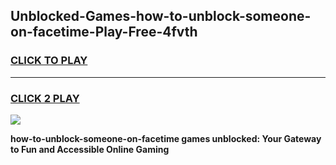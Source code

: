 
## Unblocked-Games-how-to-unblock-someone-on-facetime-Play-Free-4fvth
<h3>
<a href="https://premium76.site?title=how-to-unblock-someone-on-facetime&ref=20M">CLICK TO PLAY</a></h3>
<hr>

<h3>
<a href="https://premium76.site?title=how-to-unblock-someone-on-facetime&ref=20M">CLICK 2 PLAY</a>
  
</h3>

<a href="https://premium76.site?title=how-to-unblock-someone-on-facetime&ref=19M"><img src="https://clearcache.store/games.png"></a>


**how-to-unblock-someone-on-facetime games unblocked: Your Gateway to Fun and Accessible Online Gaming**
